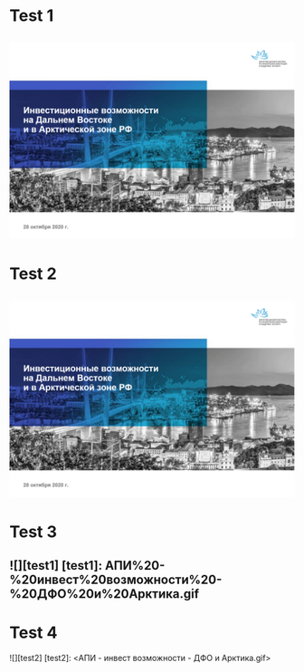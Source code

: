 # Test 1
![](<АПИ%20-%20инвест%20возможности%20-%20ДФО%20и%20Арктика.gif>)
---
# Test 2
![](<АПИ - инвест возможности - ДФО и Арктика.gif>)
---
# Test 3
![][test1]
[test1]: АПИ%20-%20инвест%20возможности%20-%20ДФО%20и%20Арктика.gif
---
# Test 4
![][test2]
[test2]: <АПИ - инвест возможности - ДФО и Арктика.gif>
